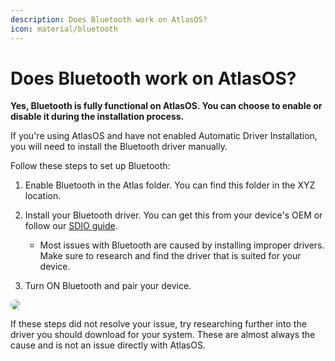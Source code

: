 ```yaml
---
description: Does Bluetooth work on AtlasOS?
icon: material/bluetooth
---
```


# Does Bluetooth work on AtlasOS?

**Yes, Bluetooth is fully functional on AtlasOS. You can choose to enable or disable it during the installation process.**

If you're using AtlasOS and have not enabled Automatic Driver Installation, you will need to install the Bluetooth driver manually.

Follow these steps to set up Bluetooth:

1. Enable Bluetooth in the Atlas folder. You can find this folder in the XYZ location.

2. Install your Bluetooth driver. You can get this from your device's OEM or follow our [SDIO guide](../../getting-started/post-installation/drivers/getting-started.md#snappy-driver-installer-origin).
    - Most issues with Bluetooth are caused by installing improper drivers. Make sure to research and find the driver that is suited for your device.

3. Turn ON Bluetooth and pair your device.

<img src="/assets/images/bluetooth-script-folder.png" style="border-radius:8px" />

If these steps did not resolve your issue, try researching further into the driver you should download for your system. These are almost always the cause and is not an issue directly with AtlasOS.
